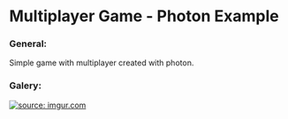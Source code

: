 # Multiplayer Game - Photon Example

### General:
Simple game with multiplayer created with photon.

### Galery:
<a href="https://imgur.com/rCXDrgS"><img src="https://i.imgur.com/rCXDrgS.png" title="source: imgur.com" /></a>